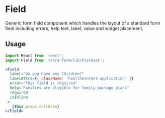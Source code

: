 # Field

Generic form field component which handles the layout of a standard form field including errors, help text, label, value and widget placement.

## Usage

```jsx
import React from 'react';
import Field from 'terra-form/lib/Fieldset';

<Field
  label="Do you have any Children?"
  labelAttrs={{ className: 'healtheintent-application' }}
  error="This field is required"
  help="Families are eligible for family package plans"
  required
  isInline
 >
   {this.props.children}
</Field>
```
